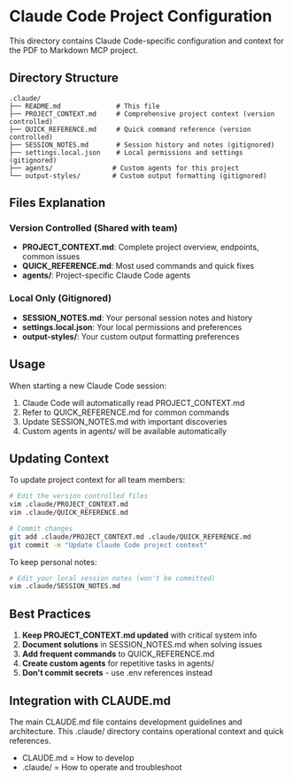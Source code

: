 # Claude Code Project Configuration

This directory contains Claude Code-specific configuration and context for the PDF to Markdown MCP project.

## Directory Structure

```
.claude/
├── README.md              # This file
├── PROJECT_CONTEXT.md     # Comprehensive project context (version controlled)
├── QUICK_REFERENCE.md     # Quick command reference (version controlled)
├── SESSION_NOTES.md       # Session history and notes (gitignored)
├── settings.local.json    # Local permissions and settings (gitignored)
├── agents/               # Custom agents for this project
└── output-styles/        # Custom output formatting (gitignored)
```

## Files Explanation

### Version Controlled (Shared with team)
- **PROJECT_CONTEXT.md**: Complete project overview, endpoints, common issues
- **QUICK_REFERENCE.md**: Most used commands and quick fixes
- **agents/**: Project-specific Claude Code agents

### Local Only (Gitignored)
- **SESSION_NOTES.md**: Your personal session notes and history
- **settings.local.json**: Your local permissions and preferences
- **output-styles/**: Your custom output formatting preferences

## Usage

When starting a new Claude Code session:
1. Claude Code will automatically read PROJECT_CONTEXT.md
2. Refer to QUICK_REFERENCE.md for common commands
3. Update SESSION_NOTES.md with important discoveries
4. Custom agents in agents/ will be available automatically

## Updating Context

To update project context for all team members:
```bash
# Edit the version controlled files
vim .claude/PROJECT_CONTEXT.md
vim .claude/QUICK_REFERENCE.md

# Commit changes
git add .claude/PROJECT_CONTEXT.md .claude/QUICK_REFERENCE.md
git commit -m "Update Claude Code project context"
```

To keep personal notes:
```bash
# Edit your local session notes (won't be committed)
vim .claude/SESSION_NOTES.md
```

## Best Practices

1. **Keep PROJECT_CONTEXT.md updated** with critical system info
2. **Document solutions** in SESSION_NOTES.md when solving issues
3. **Add frequent commands** to QUICK_REFERENCE.md
4. **Create custom agents** for repetitive tasks in agents/
5. **Don't commit secrets** - use .env references instead

## Integration with CLAUDE.md

The main CLAUDE.md file contains development guidelines and architecture.
This .claude/ directory contains operational context and quick references.

- CLAUDE.md = How to develop
- .claude/ = How to operate and troubleshoot